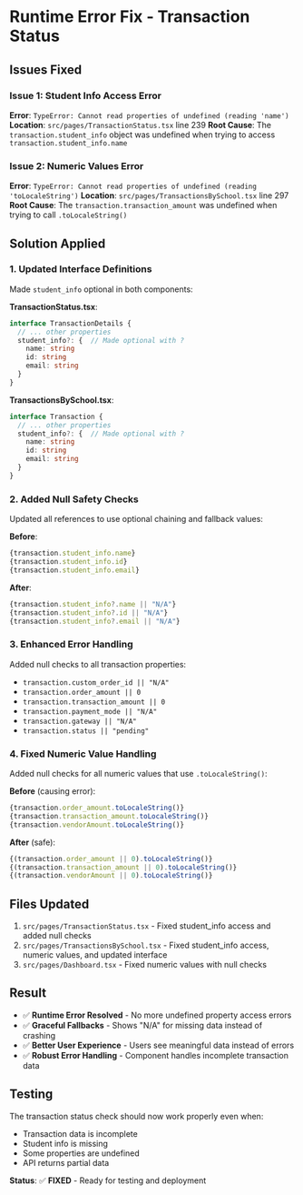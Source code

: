 # Runtime Error Fix - Transaction Status

## Issues Fixed

### Issue 1: Student Info Access Error
**Error**: `TypeError: Cannot read properties of undefined (reading 'name')`
**Location**: `src/pages/TransactionStatus.tsx` line 239
**Root Cause**: The `transaction.student_info` object was undefined when trying to access `transaction.student_info.name`

### Issue 2: Numeric Values Error
**Error**: `TypeError: Cannot read properties of undefined (reading 'toLocaleString')`
**Location**: `src/pages/TransactionsBySchool.tsx` line 297
**Root Cause**: The `transaction.transaction_amount` was undefined when trying to call `.toLocaleString()`

## Solution Applied

### 1. Updated Interface Definitions
Made `student_info` optional in both components:

**TransactionStatus.tsx**:
```typescript
interface TransactionDetails {
  // ... other properties
  student_info?: {  // Made optional with ?
    name: string
    id: string
    email: string
  }
}
```

**TransactionsBySchool.tsx**:
```typescript
interface Transaction {
  // ... other properties
  student_info?: {  // Made optional with ?
    name: string
    id: string
    email: string
  }
}
```

### 2. Added Null Safety Checks
Updated all references to use optional chaining and fallback values:

**Before**:
```typescript
{transaction.student_info.name}
{transaction.student_info.id}
{transaction.student_info.email}
```

**After**:
```typescript
{transaction.student_info?.name || "N/A"}
{transaction.student_info?.id || "N/A"}
{transaction.student_info?.email || "N/A"}
```

### 3. Enhanced Error Handling
Added null checks to all transaction properties:

- `transaction.custom_order_id || "N/A"`
- `transaction.order_amount || 0`
- `transaction.transaction_amount || 0`
- `transaction.payment_mode || "N/A"`
- `transaction.gateway || "N/A"`
- `transaction.status || "pending"`

### 4. Fixed Numeric Value Handling
Added null checks for all numeric values that use `.toLocaleString()`:

**Before** (causing error):
```typescript
{transaction.order_amount.toLocaleString()}
{transaction.transaction_amount.toLocaleString()}
{transaction.vendorAmount.toLocaleString()}
```

**After** (safe):
```typescript
{(transaction.order_amount || 0).toLocaleString()}
{(transaction.transaction_amount || 0).toLocaleString()}
{(transaction.vendorAmount || 0).toLocaleString()}
```

## Files Updated
1. `src/pages/TransactionStatus.tsx` - Fixed student_info access and added null checks
2. `src/pages/TransactionsBySchool.tsx` - Fixed student_info access, numeric values, and updated interface
3. `src/pages/Dashboard.tsx` - Fixed numeric values with null checks

## Result
- ✅ **Runtime Error Resolved** - No more undefined property access errors
- ✅ **Graceful Fallbacks** - Shows "N/A" for missing data instead of crashing
- ✅ **Better User Experience** - Users see meaningful data instead of errors
- ✅ **Robust Error Handling** - Component handles incomplete transaction data

## Testing
The transaction status check should now work properly even when:
- Transaction data is incomplete
- Student info is missing
- Some properties are undefined
- API returns partial data

**Status**: ✅ **FIXED** - Ready for testing and deployment
